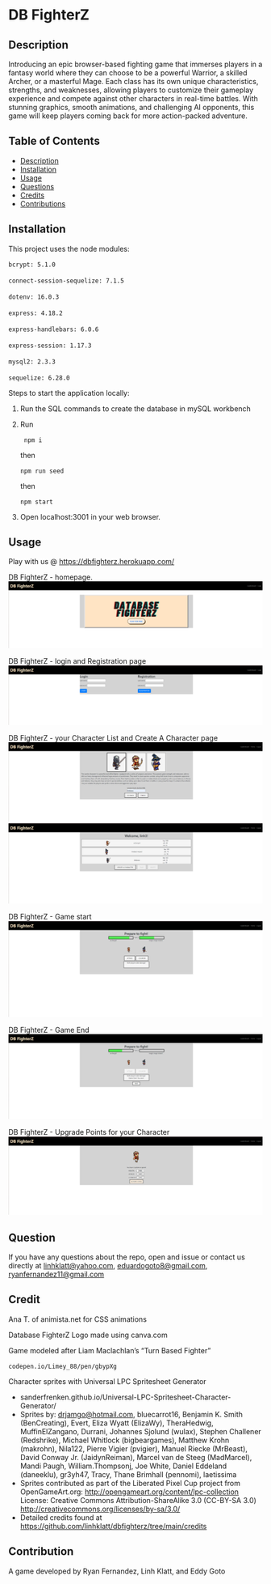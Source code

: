 # DB FighterZ

## Description

Introducing an epic browser-based fighting game that immerses players in a fantasy world where they can choose to be a powerful Warrior, a skilled Archer, or a masterful Mage. Each class has its own unique characteristics, strengths, and weaknesses, allowing players to customize their gameplay experience and compete against other characters in real-time battles. With stunning graphics, smooth animations, and challenging AI opponents, this game will keep players coming back for more action-packed adventure.

## Table of Contents

- [Description](#description)
- [Installation](#installation)
- [Usage](#usage)
- [Questions](#question)
- [Credits](#credit)
- [Contributions](#contribution)

## Installation

This project uses the node modules:

    bcrypt: 5.1.0

    connect-session-sequelize: 7.1.5

    dotenv: 16.0.3

    express: 4.18.2

    express-handlebars: 6.0.6

    express-session: 1.17.3

    mysql2: 2.3.3

    sequelize: 6.28.0

Steps to start the application locally:

1.  Run the SQL commands to create the database in mySQL workbench

2.  Run

         npm i

    then

        npm run seed

    then

        npm start
3. Open localhost:3001 in your web browser.

## Usage

Play with us @ https://dbfighterz.herokuapp.com/

DB FighterZ - homepage.
![Screen shot of my application](./public/images/dbfighterz-homepage.png)

DB FighterZ - login and Registration page
![Screen shot of my application](./public/images/dbfighterz-loginpage.png)

DB FighterZ - your Character List and Create A Character page
![Screen shot of my application](./public/images/dbfighterz-createCharPage.png)
![Screen shot of my application](./public/images/dbfighterz-characterPage.png)

DB FighterZ - Game start
![Screen shot of my application](./public/images/dbfighterz-playgame.png)

DB FighterZ - Game End
![Screen shot of my application](./public/images/dbfighterz-endGamePage.png)

DB FighterZ - Upgrade Points for your Character
![Screen shot of my application](./public/images/dbfighterz-upgradePoints.png)

## Question

If you have any questions about the repo, open and issue or contact us directly at linhklatt@yahoo.com, eduardogoto8@gmail.com, ryanfernandez11@gmail.com

## Credit

Ana T. of animista.net for CSS animations

Database FighterZ Logo made using canva.com

Game modeled after Liam Maclachlan’s “Turn Based Fighter”

    codepen.io/Limey_88/pen/gbypXg

Character sprites with Universal LPC Spritesheet Generator

- sanderfrenken.github.io/Universal-LPC-Spritesheet-Character-Generator/
- Sprites by: drjamgo@hotmail.com, bluecarrot16, Benjamin K. Smith (BenCreating), Evert, Eliza Wyatt (ElizaWy), TheraHedwig, MuffinElZangano, Durrani, Johannes Sjolund (wulax), Stephen Challener (Redshrike), Michael Whitlock (bigbeargames), Matthew Krohn (makrohn), Nila122, Pierre Vigier (pvigier), Manuel Riecke (MrBeast), David Conway Jr. (JaidynReiman), Marcel van de Steeg (MadMarcel), Mandi Paugh, William.Thompsonj, Joe White, Daniel Eddeland (daneeklu), gr3yh47, Tracy, Thane Brimhall (pennomi), laetissima
- Sprites contributed as part of the Liberated Pixel Cup project from OpenGameArt.org: http://opengameart.org/content/lpc-collection License: Creative Commons Attribution-ShareAlike 3.0 (CC-BY-SA 3.0) http://creativecommons.org/licenses/by-sa/3.0/
- Detailed credits found at https://github.com/linhklatt/dbfighterz/tree/main/credits

## Contribution

A game developed by Ryan Fernandez, Linh Klatt, and Eddy Goto
